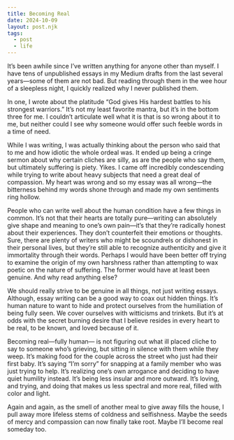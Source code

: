 ```yaml
---
title: Becoming Real
date: 2024-10-09
layout: post.njk
tags:
  - post
  - life
---
```


It’s been awhile since I’ve written anything for anyone other than myself. I have tens of unpublished essays in my Medium drafts from the last several years—some of them are not bad. But reading through them in the wee hour of a sleepless night, I quickly realized why I never published them.

In one, I wrote about the platitude “God gives His hardest battles to his strongest warriors.” It’s not my least favorite mantra, but it’s in the bottom three for me. I couldn’t articulate well what it is that is so wrong about it to me, but neither could I see why someone would offer such feeble words in a time of need.

While I was writing, I was actually thinking about the person who said that to me and how idiotic the whole ordeal was. It ended up being a cringe sermon about why certain cliches are silly, as are the people who say them, but ultimately suffering is piety. Yikes. I came off incredibly condescending while trying to write about heavy subjects that need a great deal of compassion. My heart was wrong and so my essay was all wrong—the bitterness behind my words shone through and made my own sentiments ring hollow.

People who can write well about the human condition have a few things in common. It’s not that their hearts are totally pure—writing can absolutely give shape and meaning to one’s own pain—it’s that they’re radically honest about their experiences. They don’t counterfeit their emotions or thoughts. Sure, there are plenty of writers who might be scoundrels or dishonest in their personal lives, but they’re still able to recognize authenticity and give it immortality through their words. Perhaps I would have been better off trying to examine the origin of my own harshness rather than attempting to wax poetic on the nature of suffering. The former would have at least been genuine. And why read anything else?

We should really strive to be genuine in all things, not just writing essays. Although, essay writing can be a good way to coax out hidden things. It’s human nature to want to hide and protect ourselves from the humiliation of being fully seen. We cover ourselves with witticisms and trinkets. But it’s at odds with the secret burning desire that I believe resides in every heart to be real, to be known, and loved because of it.

Becoming real—fully human— is not figuring out what ill placed cliche to say to someone who’s grieving, but sitting in silence with them while they weep. It’s making food for the couple across the street who just had their first baby. It’s saying “I’m sorry” for snapping at a family member who was just trying to help. It’s realizing one’s own arrogance and deciding to have quiet humility instead. It’s being less insular and more outward. It’s loving, and trying, and doing that makes us less spectral and more real, filled with color and light.

Again and again, as the smell of another meal to give away fills the house, I pull away more lifeless stems of coldness and selfishness. Maybe the seeds of mercy and compassion can now finally take root. Maybe I’ll become real someday too.
